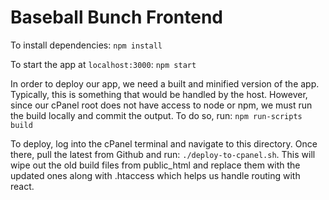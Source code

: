 # Baseball Bunch Frontend

To install dependencies: `npm install`

To start the app at `localhost:3000`: `npm start`

In order to deploy our app, we need a built and minified version of the app. Typically, this is something that would be
handled by the host. However, since our cPanel root does not have access to node or npm, we must run the build locally
and commit the output. To do so, run: `npm run-scripts build`

To deploy, log into the cPanel terminal and navigate to this directory. Once there, pull the latest from Github and run:
`./deploy-to-cpanel.sh`. This will wipe out the old build files from public_html and replace them with the updated ones along with
.htaccess which helps us handle routing with react.
